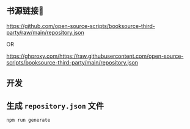 ## 书源链接🔗

https://github.com/open-source-scripts/booksource-third-party/raw/main/repository.json

OR

https://ghproxy.com/https://raw.githubusercontent.com/open-source-scripts/booksource-third-party/main/repository.json


## 开发

## 生成 `repository.json` 文件

```shell
npm run generate
```
